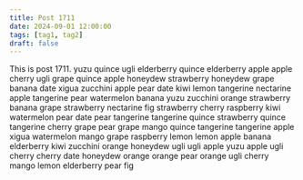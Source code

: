 ```yaml
---
title: Post 1711
date: 2024-09-01 12:00:00
tags: [tag1, tag2]
draft: false
---
```

This is post 1711.
yuzu
quince
ugli
elderberry
quince
elderberry
apple
apple
cherry
ugli
grape
quince
apple
honeydew
strawberry
honeydew
grape
banana
date
xigua
zucchini
apple
pear
date
kiwi
lemon
tangerine
nectarine
apple
tangerine
pear
watermelon
banana
yuzu
zucchini
orange
strawberry
banana
grape
strawberry
nectarine
fig
strawberry
cherry
raspberry
kiwi
watermelon
pear
date
pear
tangerine
tangerine
quince
strawberry
quince
tangerine
cherry
grape
pear
grape
mango
quince
tangerine
tangerine
apple
xigua
watermelon
mango
grape
raspberry
lemon
lemon
apple
banana
elderberry
kiwi
zucchini
orange
honeydew
ugli
ugli
apple
yuzu
apple
ugli
cherry
cherry
date
honeydew
orange
orange
pear
orange
ugli
cherry
mango
lemon
elderberry
pear
fig
